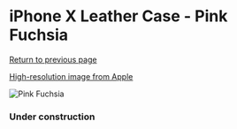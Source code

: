 # iPhone X Leather Case - Pink Fuchsia

[Return to previous page](/iphone_x)

[High-resolution image from Apple](https://store.storeimages.cdn-apple.com/8756/as-images.apple.com/is/MQTJ2?wid=4500&hei=4500&fmt=png)

<div style="width: 384px"><img src="/everysource/MQTJ2.png" alt="Pink Fuchsia"></div>

### Under construction
